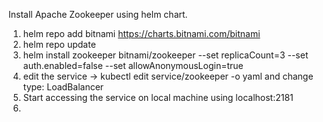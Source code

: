 Install Apache Zookeeper using helm chart.

1) helm repo add bitnami https://charts.bitnami.com/bitnami
2) helm repo update
3) helm install zookeeper bitnami/zookeeper --set replicaCount=3 --set auth.enabled=false --set allowAnonymousLogin=true
4) edit the service -> kubectl edit service/zookeeper -o yaml and change type: LoadBalancer
5) Start accessing the service on local machine using localhost:2181
6)
